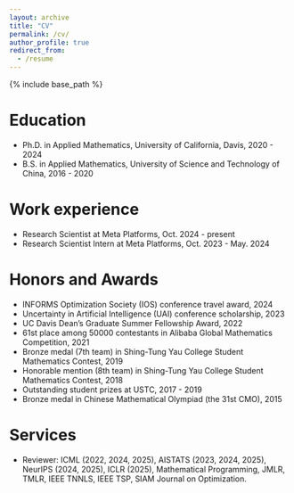 ```yaml
---
layout: archive
title: "CV"
permalink: /cv/
author_profile: true
redirect_from:
  - /resume
---
```


{% include base_path %}

Education
======
* Ph.D. in Applied Mathematics, University of California, Davis, 2020 - 2024
* B.S. in Applied Mathematics, University of Science and Technology of China, 2016 - 2020

Work experience
======
* Research Scientist at Meta Platforms, Oct. 2024 - present   
* Research Scientist Intern at Meta Platforms, Oct. 2023 - May. 2024
  
Honors and Awards
======
* INFORMS Optimization Society (IOS) conference travel award, 2024
* Uncertainty in Artificial Intelligence (UAI) conference scholarship, 2023
* UC Davis Dean’s Graduate Summer Fellowship Award, 2022
* 61st place among 50000 contestants in Alibaba Global Mathematics Competition, 2021
* Bronze medal (7th team) in Shing-Tung Yau College Student Mathematics Contest, 2019
* Honorable mention (8th team) in Shing-Tung Yau College Student Mathematics Contest, 2018
* Outstanding student prizes at USTC, 2017 - 2019
* Bronze medal in Chinese Mathematical Olympiad (the 31st CMO), 2015

Services
======
* Reviewer: ICML (2022, 2024, 2025), AISTATS (2023, 2024, 2025), NeurIPS (2024, 2025), ICLR (2025), Mathematical Programming, JMLR, TMLR, IEEE TNNLS, IEEE TSP, SIAM Journal on Optimization.

